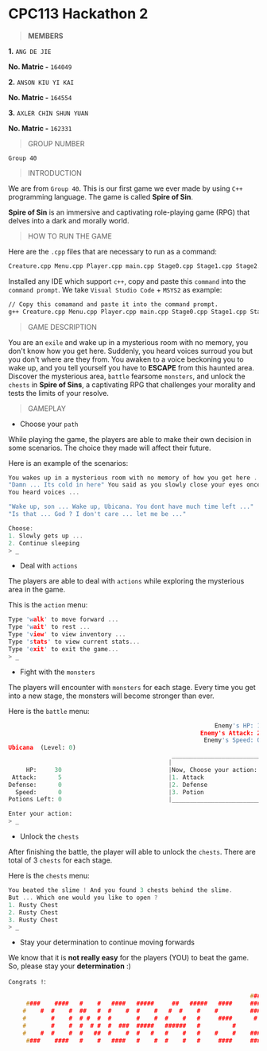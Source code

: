 # CPC113 Hackathon 2
> **MEMBERS**

**1.** `ANG DE JIE`

**No. Matric -** `164049`

**2.** `ANSON KIU YI KAI`

**No. Matric -** `164554`

**3.** `AXLER CHIN SHUN YUAN`

**No. Matric -** `162331`

> GROUP NUMBER

`Group 40`

> INTRODUCTION

We are from `Group 40`. This is our first game we ever made by using  `C++` programming language. The game is called **Spire of Sin**.

**Spire of Sin** is an immersive and captivating role-playing game (RPG) that delves into a dark and morally world.

> HOW TO RUN THE GAME

Here are the `.cpp` files that are necessary to run as a command:
```txt
Creature.cpp Menu.cpp Player.cpp main.cpp Stage0.cpp Stage1.cpp Stage2.cpp Stage3.cpp Stage4.cpp Stage5.cpp Stage6.cpp Inventory.cpp SaveLoad.cpp Shop.cpp
```

Installed any IDE which support `c++`, copy and paste this `command` into the `command prompt`. We take `Visual Studio Code` + `MSYS2` as example:
```txt
// Copy this comamand and paste it into the command prompt.
g++ Creature.cpp Menu.cpp Player.cpp main.cpp Stage0.cpp Stage1.cpp Stage2.cpp Stage3.cpp Stage4.cpp Stage5.cpp Stage6.cpp Inventory.cpp SaveLoad.cpp Shop.cpp -o main.exe
```

> GAME DESCRIPTION

You are an `exile` and wake up in a mysterious room with no memory, you don't know how you get here. Suddenly, you heard voices surroud you but you don't where are they from.
You awaken to a voice beckoning you to wake up, and you tell yourself you have to **ESCAPE** from this haunted area. Discover the mysterious area, `battle` fearsome `monsters`, 
and unlock the `chests` in **Spire of Sins**, a captivating RPG that challenges your morality and tests the limits of your resolve.

> GAMEPLAY

- Choose your `path`

While playing the game, the players are able to make their own decision in some scenarios. The choice they made will affect their future.

Here is an example of the scenarios:
```c++
You wakes up in a mysterious room with no memory of how you get here ...
"Damn ... Its cold in here" You said as you slowly close your eyes once again ...
You heard voices ...

"Wake up, son ... Wake up, Ubicana. You dont have much time left ..."
"Is that ... God ? I don't care ... let me be ..."

Choose:
1. Slowly gets up ...
2. Continue sleeping
> _
```

- Deal with `actions`
  
The players are able to deal with `actions` while exploring the mysterious area in the game. 

This is the `action` menu:
```c++
Type 'walk' to move forward ...
Type 'wait' to rest ...
Type 'view' to view inventory ...
Type 'stats' to view current stats...
Type 'exit' to exit the game...
> _
```

- Fight with the `monsters`

The players will encounter with `monsters` for each stage. Every time you get into a new stage, the monsters will become stronger than ever.

Here is the `battle` menu:
```python
                                                          Enemy's HP: 10
                                                      Enemy's Attack: 2 
                                                       Enemy's Speed: 0 
Ubicana  (Level: 0)
                                              _________________________ 
                                             |                         |
     HP:     30                              |Now, Choose your action: |
 Attack:      5                              |1. Attack                | 
Defense:      0                              |2. Defense               | 
  Speed:      0                              |3. Potion                | 
Potions Left: 0                              |_________________________| 

Enter your action:
> _
```

- Unlock the `chests`

After finishing the battle, the player will able to unlock the `chests`. There are total of 3 `chests` for each stage.

Here is the `chests` menu:

```c++
You beated the slime ! And you found 3 chests behind the slime.
But ... Which one would you like to open ?
1. Rusty Chest
2. Rusty Chest
3. Rusty Chest
> _
```

- Stay your determination to continue moving forwards

We know that it is **not really easy** for the players (YOU) to beat the game. So, please stay your **determination** :)

`Congrats !`:
```c++
                                                                    ###
     ####    ####   #    #   ####   #####     ##   #####   ####     ###
    #    #  #    #  ##   #  #    #  #    #   #  #    #    #         ###
    #       #    #  # #  #  #       #    #  #    #   #     ####      # 
    #       #    #  #  # #  #  ###  #####   ######   #         #       
    #    #  #    #  #   ##  #    #  #   #   #    #   #    #    #    ###
     ####    ####   #    #   ####   #    #  #    #   #     ####     ###
```
